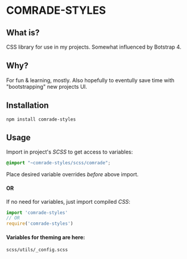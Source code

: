 # COMRADE-STYLES

## What is?

CSS library for use in my projects. Somewhat influenced by Botstrap 4.

## Why?

For fun & learning, mostly. Also hopefully to eventully save time with "bootstrapping" new projects UI.

## Installation

`npm install comrade-styles`

## Usage

Import in project's *SCSS* to get access to variables:

```scss
@import "~comrade-styles/scss/comrade";
```

Place desired variable overrides *before* above import.

#### OR

If no need for variables, just import compiled *CSS*:
```js
import 'comrade-styles'
// OR
require('comrade-styles')
```

#### Variables for theming are here:

`scss/utils/_config.scss`
